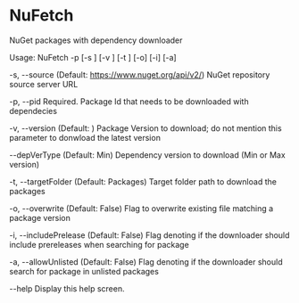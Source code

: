 # NuFetch
NuGet packages with dependency downloader

Usage:
NuFetch -p <packageid> [-s <sourceserver>] [-v <packageversion>] [-t <targetfolder>] [-o] [-i] [-a]

 -s, --source             (Default: https://www.nuget.org/api/v2/) NuGet
                           repository source server URL

  -p, --pid                Required. Package Id that needs to be downloaded
                           with dependecies

  -v, --version            (Default: ) Package Version to download; do not
                           mention this parameter to donwload the latest version

  --depVerType             (Default: Min) Dependency version to download (Min
                           or Max version)

  -t, --targetFolder       (Default: Packages) Target folder path to download
                           the packages

  -o, --overwrite          (Default: False) Flag to overwrite existing file
                           matching a package version

  -i, --includePrelease    (Default: False) Flag denoting if the downloader
                           should include prereleases when searching for package

  -a, --allowUnlisted      (Default: False) Flag denoting if the downloader
                           should search for package in unlisted packages

  --help                   Display this help screen.
